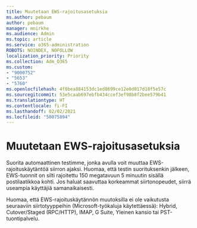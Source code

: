 ```yaml
---
title: Muutetaan EWS-rajoitusasetuksia
ms.author: pebaum
author: pebaum
manager: mnirkhe
ms.audience: Admin
ms.topic: article
ms.service: o365-administration
ROBOTS: NOINDEX, NOFOLLOW
localization_priority: Priority
ms.collection: Adm_O365
ms.custom:
- "9000752"
- "5653"
- "5760"
ms.openlocfilehash: 4f0bea884153dc1ed8699ce12e0d017d18f5e57c
ms.sourcegitcommit: 53e5caab697ebfb434ccef3ef98b8f2bee579b41
ms.translationtype: HT
ms.contentlocale: fi-FI
ms.lasthandoff: 02/02/2021
ms.locfileid: "50075894"
---
```

# <a name="changing-ews-throttling-settings"></a>Muutetaan EWS-rajoitusasetuksia

Suorita automaattinen testimme, jonka avulla voit muuttaa EWS-rajoituskäytäntöä siirron ajaksi. Huomaa, että testin suorituksenkin jälkeen, EWS-tuonnit on silti rajoitettu 150 megatavuun 5 minuutin sisällä postilaatikkoa kohti. Jos haluat saavuttaa korkeammat siirtonopeudet, siirrä useampia käyttäjiä samanaikaisesti.

Huomaa, että EWS-rajoituskäytännön muutoksilla ei ole vaikutusta seuraaviin siirtotyyppeihin (Microsoft-työkaluja käytettäessä): Hybrid, Cutover/Staged (RPC/HTTP), IMAP, G Suite, Yleinen kansio tai PST-tuontipalvelu.